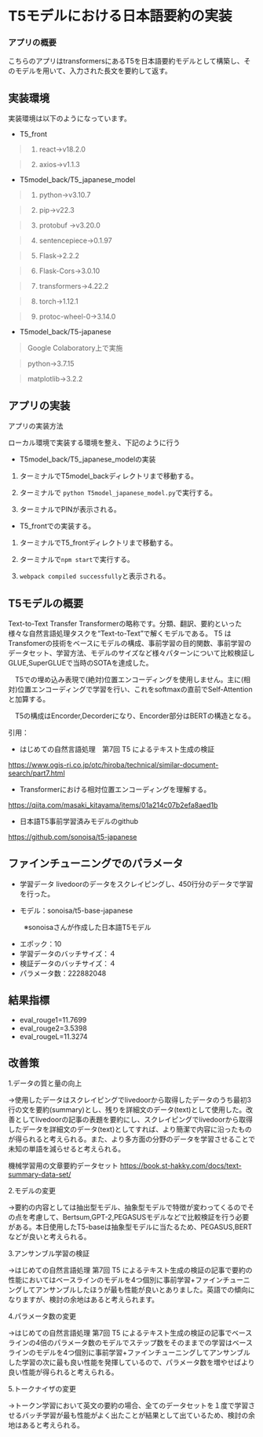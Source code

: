 # T5モデルにおける日本語要約の実装
### アプリの概要
こちらのアプリはtransformersにあるT5を日本語要約モデルとして構築し、そのモデルを用いて、入力された長文を要約して返す。

## 実装環境

実装環境は以下のようになっています。
- T5_front

>1. react→v18.2.0

>2. axios→v1.1.3

- T5model_back/T5_japanese_model

>1. python→v3.10.7

>2. pip→v22.3

>3. protobuf →v3.20.0

>4. sentencepiece→0.1.97

>5. Flask→2.2.2

>6. Flask-Cors→3.0.10

>7. transformers→4.22.2

>8. torch→1.12.1

>9. protoc-wheel-0→3.14.0

- T5model_back/T5-japanese

>Google Colaboratory上で実施

>python→3.7.15

>matplotlib→3.2.2

## アプリの実装

アプリの実装方法

ローカル環境で実装する環境を整え、下記のように行う

- T5model_back/T5_japanese_modelの実装

1. ターミナルでT5model_backディレクトリまで移動する。

2. ターミナルで `python T5model_japanese_model.py`で実行する。

3. ターミナルでPINが表示される。

-  T5_frontでの実装する。

1. ターミナルでT5_frontディレクトリまで移動する。

2. ターミナルで`npm start`で実行する。

3. `webpack compiled successfully`と表示される。

## T5モデルの概要

Text-to-Text Transfer Transformerの略称です。分類、翻訳、要約といった様々な自然言語処理タスクを“Text-to-Text”で解くモデルである。
T5 は Transfomerの技術をベースにモデルの構成、事前学習の目的関数、事前学習のデータセット、学習方法、モデルのサイズなど様々パターンについて比較検証し GLUE,SuperGLUEで当時のSOTAを達成した。

　T5での埋め込み表現で(絶対)位置エンコーディングを使用しません。主に(相対)位置エンコーディングで学習を行い、これをsoftmaxの直前でSelf-Attentionと加算する。

　T5の構成はEncorder,Decorderになり、Encorder部分はBERTの構造となる。

引用：
- はじめての自然言語処理　第7回 T5 によるテキスト生成の検証

https://www.ogis-ri.co.jp/otc/hiroba/technical/similar-document-search/part7.html

- Transformerにおける相対位置エンコーディングを理解する。

https://qiita.com/masaki_kitayama/items/01a214c07b2efa8aed1b

- 日本語T5事前学習済みモデルのgithub

https://github.com/sonoisa/t5-japanese

## ファインチューニングでのパラメータ

- 学習データ
livedoorのデータをスクレイピングし、450行分のデータで学習を行った。

- モデル：sonoisa/t5-base-japanese

　　 ※sonoisaさんが作成した日本語T5モデル

-  エポック：10
- 学習データのバッチサイズ：４
- 検証データのバッチサイズ：４
- パラメータ数：222882048

## 結果指標

- eval_rouge1=11.7699
- eval_rouge2=3.5398
- eval_rougeL=11.3274

## 改善策

1.データの質と量の向上

→使用したデータはスクレイピングでlivedoorから取得したデータのうち最初3行の文を要約(summary)とし、残りを詳細文のデータ(text)として使用した。改善としてlivedoorの記事の表題を要約にし、スクレイピングでlivedoorから取得したデータを詳細文のデータ(text)としてすれば、より簡潔で内容に沿ったものが得られると考えられる。また、より多方面の分野のデータを学習させることで未知の単語を減らせると考えられる。

機械学習用の文章要約データセット
https://book.st-hakky.com/docs/text-summary-data-set/


2.モデルの変更

→要約の内容としては抽出型モデル、抽象型モデルで特徴が変わってくるのでその点を考慮して、Bertsum,GPT-2,PEGASUSモデルなどで比較検証を行う必要がある。本日使用したT5-baseは抽象型モデルに当たるため、PEGASUS,BERTなどが良いと考えられる。

3.アンサンブル学習の検証

→はじめての自然言語処理 第7回 T5 によるテキスト生成の検証の記事で要約の性能においてはベースラインのモデルを4つ個別に事前学習+ファインチューニングしてアンサンブルしたほうが最も性能が良いとありました。英語での傾向になりますが、検討の余地はあると考えられます。

4.パラメータ数の変更

→はじめての自然言語処理 第7回 T5 によるテキスト生成の検証の記事でベースラインの4倍のパラメータ数のモデルでステップ数をそのままでの学習はベースラインのモデルを4つ個別に事前学習+ファインチューニングしてアンサンブルした学習の次に最も良い性能を発揮しているので、パラメータ数を増やせばより良い性能が得られると考えられる。

5.トークナイザの変更

→トークン学習において英文の要約の場合、全てのデータセットを１度で学習させるバッチ学習が最も性能がよく出たことが結果として出ているため、検討の余地はあると考えられる。
